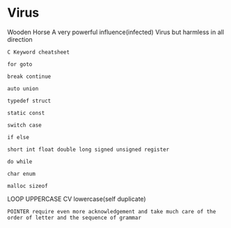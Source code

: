 # Virus
Wooden Horse
A very powerful influence(infected) Virus but harmless in all direction

    C Keyword cheatsheet
    
    for goto 

    break continue
             
    auto union 

    typedef struct 

    static const

    switch case 

    if else 

    short int float double long signed unsigned register

    do while 

    char enum
    
    malloc sizeof
    
    
LOOP UPPERCASE
CV lowercase(self duplicate)
    
    POINTER require even more acknowledgement and take much care of the order of letter and the sequence of grammar
